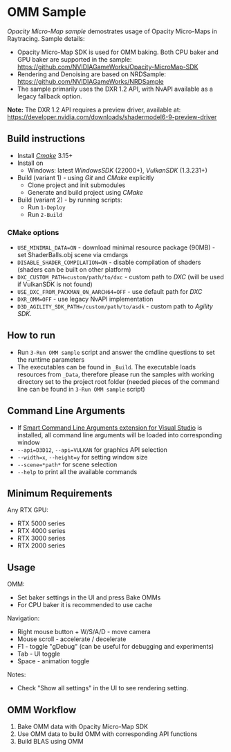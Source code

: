 # OMM Sample

*Opacity Micro-Map sample* demostrates usage of Opacity Micro-Maps in Raytracing. Sample details:
- Opacity Micro-Map SDK is used for OMM baking. Both CPU baker and GPU baker are supported in the sample: https://github.com/NVIDIAGameWorks/Opacity-MicroMap-SDK
- Rendering and Denoising are based on NRDSample: https://github.com/NVIDIAGameWorks/NRDSample
- The sample primarily uses the DXR 1.2 API, with NvAPI available as a legacy fallback option.

**Note:** The DXR 1.2 API requires a preview driver, available at: https://developer.nvidia.com/downloads/shadermodel6-9-preview-driver

## Build instructions

- Install [*Cmake*](https://cmake.org/download/) 3.15+
- Install on
    - Windows: latest *WindowsSDK* (22000+), *VulkanSDK* (1.3.231+)
- Build (variant 1) - using *Git* and *CMake* explicitly
    - Clone project and init submodules
    - Generate and build project using *CMake*
- Build (variant 2) - by running scripts:
    - Run `1-Deploy`
    - Run `2-Build`

### CMake options

- `USE_MINIMAL_DATA=ON` - download minimal resource package (90MB) - set ShaderBalls.obj scene via cmdargs
- `DISABLE_SHADER_COMPILATION=ON` - disable compilation of shaders (shaders can be built on other platform)
- `DXC_CUSTOM_PATH=custom/path/to/dxc` - custom path to *DXC* (will be used if VulkanSDK is not found)
- `USE_DXC_FROM_PACKMAN_ON_AARCH64=OFF` - use default path for *DXC*
- `DXR_OMM=OFF` - use legacy NvAPI implementation
- `D3D_AGILITY_SDK_PATH=/custom/path/to/asdk` - custom path to *Agility SDK*.

## How to run

- Run `3-Run OMM sample` script and answer the cmdline questions to set the runtime parameters
- The executables can be found in `_Build`. The executable loads resources from `_Data`, therefore please run the samples with working directory set to the project root folder (needed pieces of the command line can be found in `3-Run OMM sample` script)

## Command Line Arguments
- If [Smart Command Line Arguments extension for Visual Studio](https://marketplace.visualstudio.com/items?itemName=MBulli.SmartCommandlineArguments) is installed, all command line arguments will be loaded into corresponding window
- `--api=D3D12`, `--api=VULKAN` for graphics API selection 
- `--width=x`, `--height=y` for setting window size
- `--scene=*path*` for scene selection
- `--help` to print all the available commands

## Minimum Requirements

Any RTX GPU:
- RTX 5000 series
- RTX 4000 series
- RTX 3000 series
- RTX 2000 series

## Usage

OMM:
- Set baker settings in the UI and press Bake OMMs
- For CPU baker it is recommended to use cache

Navigation:
- Right mouse button + W/S/A/D - move camera
- Mouse scroll - accelerate / decelerate
- F1 - toggle "gDebug" (can be useful for debugging and experiments)
- Tab - UI toggle
- Space - animation toggle

Notes:
- Check "Show all settings" in the UI to see rendering setting.

## OMM Workflow

1. Bake OMM data with Opacity Micro-Map SDK
2. Use OMM data to build OMM with corresponding API functions
3. Build BLAS using OMM